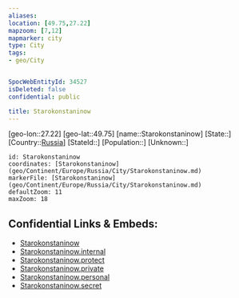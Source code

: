 ```yaml
---
aliases: 
location: [49.75,27.22]
mapzoom: [7,12] 
mapmarker: city 
type: City
tags:
- geo/City


SpocWebEntityId: 34527
isDeleted: false
confidential: public

title: Starokonstaninow
---
```

[geo-lon::27.22]
[geo-lat::49.75]
[name::Starokonstaninow]
[State::]
[Country::[Russia](geo/Continent/Europe/Russia.md)]
[StateId::]
[Population::]
[Unknown::]


```leaflet
id: Starokonstaninow
coordinates: [Starokonstaninow](geo/Continent/Europe/Russia/City/Starokonstaninow.md)
markerFile: [Starokonstaninow](geo/Continent/Europe/Russia/City/Starokonstaninow.md)
defaultZoom: 11 
maxZoom: 18
```


## Confidential Links & Embeds: 
- [Starokonstaninow](../../../../../../_public/geo/Continent/Europe/Russia/City/Starokonstaninow.md) 
- [Starokonstaninow.internal](../../../../../../_internal/geo/Continent/Europe/Russia/City/Starokonstaninow.internal.md) 
- [Starokonstaninow.protect](../../../../../../_protect/geo/Continent/Europe/Russia/City/Starokonstaninow.protect.md) 
- [Starokonstaninow.private](../../../../../../_private/geo/Continent/Europe/Russia/City/Starokonstaninow.private.md) 
- [Starokonstaninow.personal](../../../../../../_personal/geo/Continent/Europe/Russia/City/Starokonstaninow.personal.md) 
- [Starokonstaninow.secret](../../../../../../_secret/geo/Continent/Europe/Russia/City/Starokonstaninow.secret.md) 

